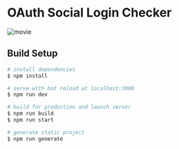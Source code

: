 # OAuth Social Login Checker

![movie](https://user-images.githubusercontent.com/1584153/82146732-4abb0980-9887-11ea-8890-3b4d1716801a.gif)


## Build Setup

```bash
# install dependencies
$ npm install

# serve with hot reload at localhost:3000
$ npm run dev

# build for production and launch server
$ npm run build
$ npm run start

# generate static project
$ npm run generate
```
